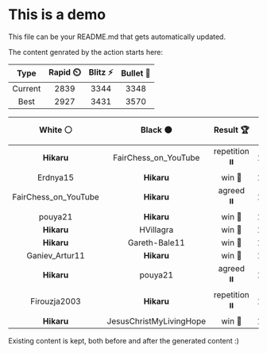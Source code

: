 # This is a demo

This file can be your README.md that gets automatically updated.

The content genrated by the action starts here:

<!--START_SECTION:chessStats-->
<!-- Automatically generated with https://github.com/Balastrong/chess-stats-action -->

| Type | Rapid ⏲️ | Blitz ⚡ | Bullet 🔫 |
|:---:|:---:|:---:|:---:|
| Current | 2839 | 3344 | 3348 |
| Best | 2927 | 3431 | 3570 |

| White ⚪ | Black ⚫ | Result 🏆 | Date 📅 | Position 🗺️ | Type 🕕 |
|:---:|:---:|:---:|:---:|:---:|:---:|
| **Hikaru** | FairChess_on_YouTube | repetition ⏸️ | 11/10/2025 | <a href="http://www.ee.unb.ca/cgi-bin/tervo/fen.pl?select=5rk1/p5pp/1p6/2p5/4p3/BPPbb2P/P2r2PK/3RR3 b - - 9 30">Link</a> | Blitz |
| Erdnya15 | **Hikaru** | win 🥇 | 11/10/2025 | <a href="http://www.ee.unb.ca/cgi-bin/tervo/fen.pl?select=6k1/1p4p1/1p1pp2p/pP2r3/P1P2n2/7q/3Q1P2/3R1KR1 w - - 3 32">Link</a> | Blitz |
| FairChess_on_YouTube | **Hikaru** | agreed ⏸️ | 11/10/2025 | <a href="http://www.ee.unb.ca/cgi-bin/tervo/fen.pl?select=r1n1q3/pp3rbk/2b3pp/2BNp3/2Q1Pp2/5N1P/PP3PP1/2RR2K1 w - - 4 25">Link</a> | Blitz |
| pouya21 | **Hikaru** | win 🥇 | 11/10/2025 | <a href="http://www.ee.unb.ca/cgi-bin/tervo/fen.pl?select=5r1k/1pp1Q1pp/1p4b1/6P1/5R2/1B1P4/P1Pq3K/4R3 w - - 1 36">Link</a> | Blitz |
| **Hikaru** | HVillagra | win 🥇 | 11/10/2025 | <a href="http://www.ee.unb.ca/cgi-bin/tervo/fen.pl?select=r3k2r/pbqnbNp1/1pp1p3/3n4/2NP4/2P2BPp/PP2QP1P/R1B1R1K1 b kq - 0 19">Link</a> | Blitz |
| **Hikaru** | Gareth-Bale11 | win 🥇 | 11/10/2025 | <a href="http://www.ee.unb.ca/cgi-bin/tervo/fen.pl?select=8/5bk1/5p2/6p1/6P1/P1R1KP2/N7/8 b - - 0 52">Link</a> | Blitz |
| Ganiev_Artur11 | **Hikaru** | win 🥇 | 11/10/2025 | <a href="http://www.ee.unb.ca/cgi-bin/tervo/fen.pl?select=8/5pkp/2r2bp1/p7/1p5P/3N1RP1/P4P2/6K1 w - - 0 39">Link</a> | Blitz |
| **Hikaru** | pouya21 | agreed ⏸️ | 11/10/2025 | <a href="http://www.ee.unb.ca/cgi-bin/tervo/fen.pl?select=8/p3q1k1/1p1rPr1p/2p1R1p1/4Qp2/1P1P4/2P3P1/4R1K1 b - - 4 32">Link</a> | Blitz |
| Firouzja2003 | **Hikaru** | repetition ⏸️ | 11/10/2025 | <a href="http://www.ee.unb.ca/cgi-bin/tervo/fen.pl?select=r1b1kb1r/ppp2ppp/3q4/8/P2Q4/8/1PP2PPP/RNB2RK1 w kq - 8 15">Link</a> | Blitz |
| **Hikaru** | JesusChristMyLivingHope | win 🥇 | 11/10/2025 | <a href="http://www.ee.unb.ca/cgi-bin/tervo/fen.pl?select=5R1k/8/6K1/8/6P1/8/8/8 b - - 12 56">Link</a> | Blitz |

<!--END_SECTION:chessStats-->

Existing content is kept, both before and after the generated content :)
